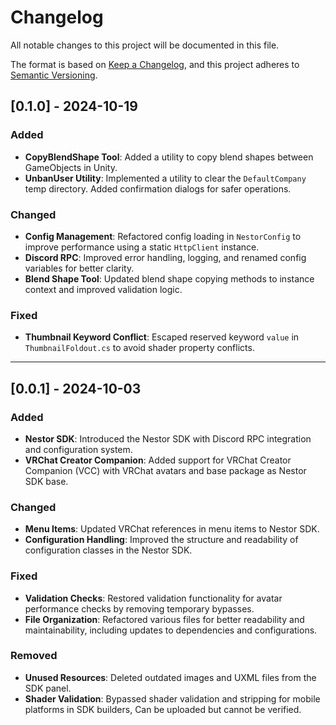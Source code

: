 # Changelog

All notable changes to this project will be documented in this file.

The format is based on [Keep a Changelog](https://keepachangelog.com/en/1.1.0/), and this project adheres to [Semantic Versioning](https://semver.org/spec/v2.0.0.html).

## [0.1.0] - 2024-10-19

### Added

- **CopyBlendShape Tool**: Added a utility to copy blend shapes between GameObjects in Unity.
- **UnbanUser Utility**: Implemented a utility to clear the `DefaultCompany` temp directory. Added confirmation dialogs for safer operations.

### Changed

- **Config Management**: Refactored config loading in `NestorConfig` to improve performance using a static `HttpClient` instance.
- **Discord RPC**: Improved error handling, logging, and renamed config variables for better clarity.
- **Blend Shape Tool**: Updated blend shape copying methods to instance context and improved validation logic.

### Fixed

- **Thumbnail Keyword Conflict**: Escaped reserved keyword `value` in `ThumbnailFoldout.cs` to avoid shader property conflicts.

---

## [0.0.1] - 2024-10-03

### Added

- **Nestor SDK**: Introduced the Nestor SDK with Discord RPC integration and configuration system.
- **VRChat Creator Companion**: Added support for VRChat Creator Companion (VCC) with VRChat avatars and base package as Nestor SDK base.

### Changed

- **Menu Items**: Updated VRChat references in menu items to Nestor SDK.
- **Configuration Handling**: Improved the structure and readability of configuration classes in the Nestor SDK.
  
### Fixed

- **Validation Checks**: Restored validation functionality for avatar performance checks by removing temporary bypasses.
- **File Organization**: Refactored various files for better readability and maintainability, including updates to dependencies and configurations.

### Removed

- **Unused Resources**: Deleted outdated images and UXML files from the SDK panel.
- **Shader Validation**: Bypassed shader validation and stripping for mobile platforms in SDK builders, Can be uploaded but cannot be verified.
